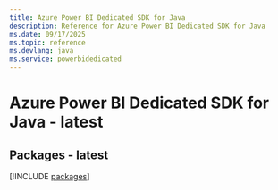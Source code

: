 ```yaml
---
title: Azure Power BI Dedicated SDK for Java
description: Reference for Azure Power BI Dedicated SDK for Java
ms.date: 09/17/2025
ms.topic: reference
ms.devlang: java
ms.service: powerbidedicated
---
```

# Azure Power BI Dedicated SDK for Java - latest
## Packages - latest
[!INCLUDE [packages](power-bi-dedicated-index.md)]